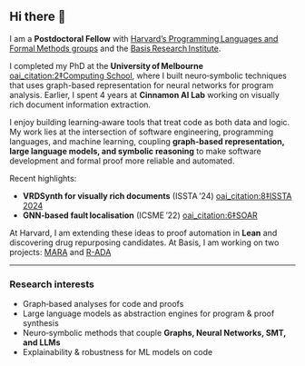 ## Hi there 👋

I am a **Postdoctoral Fellow** with [Harvard’s Programming Languages and Formal Methods groups](https://pl.seas.harvard.edu/) and the [Basis Research Institute](https://www.basis.ai/about/).

I completed my PhD at the **University of Melbourne** [oai_citation:2‡Computing School](https://cis.unimelb.edu.au/), where I built neuro‑symbolic techniques that uses graph-based representation for neural networks for program analysis. Earlier, I spent 4 years at **Cinnamon AI Lab** working on visually rich document information extraction.

I enjoy building learning‑aware tools that treat code as both data and logic. My work lies at the intersection of software engineering, programming languages, and machine learning, coupling **graph-based representation, large language models, and symbolic reasoning** to make software development and formal proof more reliable and automated.

Recent highlights:  
* **VRDSynth for visually rich documents** (ISSTA ’24) [oai_citation:8‡ISSTA 2024](https://2024.issta.org/details/issta-2024-papers/57/VRDSynth-Synthesizing-Programs-for-Multilingual-Visually-Rich-Document-Information-E)  
* **GNN‑based fault localisation** (ICSME ’22) [oai_citation:6‡SOAR](https://soarsmu.github.io/papers/2022/ICSME_FFL.pdf)  

At Harvard, I am extending these ideas to proof automation in **Lean** and discovering drug repurposing candidates.
At Basis, I am working on two projects: [MARA](https://www.basis.ai/blog/mara/) and [R-ADA](https://www.basis.ai/our-work/r-ada/)

---

### Research interests  
- Graph‑based analyses for code and proofs  
- Large language models as abstraction engines for program & proof synthesis  
- Neuro‑symbolic methods that couple **Graphs, Neural Networks, SMT, and LLMs**  
- Explainability & robustness for ML models on code  
